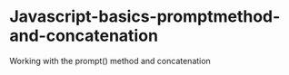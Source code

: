 # Javascript-basics-promptmethod-and-concatenation
Working with the prompt() method and concatenation
